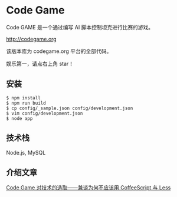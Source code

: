 # Code Game

Code GAME 是一个通过编写 AI 脚本控制坦克进行比赛的游戏。

http://codegame.org

该版本库为 codegame.org 平台的全部代码。

娱乐第一，请点右上角 star！

## 安装

    $ npm install
    $ npm run build
    $ cp config/_sample.json config/development.json
    $ vim config/development.json
    $ node app

## 技术栈

Node.js, MySQL

## 介绍文章

[Code Game 对技术的选取——兼谈为何不应该用 CoffeeScript 与 Less](http://zihua.li/2014/11/talk-about-codegame/)
